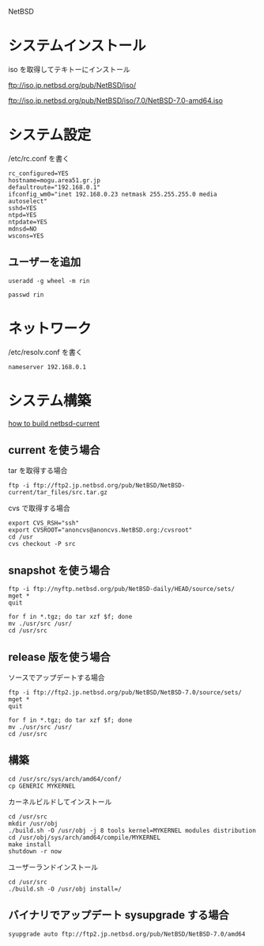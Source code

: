 NetBSD

# システムインストール

iso を取得してテキトーにインストール

ftp://iso.jp.netbsd.org/pub/NetBSD/iso/

ftp://iso.jp.netbsd.org/pub/NetBSD/iso/7.0/NetBSD-7.0-amd64.iso

# システム設定

/etc/rc.conf を書く

    rc_configured=YES
    hostname=mogu.area51.gr.jp
    defaultroute="192.168.0.1"
    ifconfig_wm0="inet 192.168.0.23 netmask 255.255.255.0 media autoselect"
    sshd=YES
    ntpd=YES
    ntpdate=YES
    mdnsd=NO
    wscons=YES

## ユーザーを追加

    useradd -g wheel -m rin

    passwd rin

# ネットワーク

/etc/resolv.conf を書く

    nameserver 192.168.0.1

# システム構築

[how to build netbsd-current](https://wiki.netbsd.org/tutorials/how_to_build_netbsd-current/ "how to build netbsd-current")

## current を使う場合

tar を取得する場合

    ftp -i ftp://ftp2.jp.netbsd.org/pub/NetBSD/NetBSD-current/tar_files/src.tar.gz

cvs で取得する場合

    export CVS_RSH="ssh"
    export CVSROOT="anoncvs@anoncvs.NetBSD.org:/cvsroot"
    cd /usr
    cvs checkout -P src

## snapshot を使う場合

    ftp -i ftp://nyftp.netbsd.org/pub/NetBSD-daily/HEAD/source/sets/
    mget *
    quit

    for f in *.tgz; do tar xzf $f; done
    mv ./usr/src /usr/
    cd /usr/src

## release 版を使う場合

ソースでアップデートする場合

    ftp -i ftp://ftp2.jp.netbsd.org/pub/NetBSD/NetBSD-7.0/source/sets/
    mget *
    quit

    for f in *.tgz; do tar xzf $f; done
    mv ./usr/src /usr/
    cd /usr/src

## 構築

    cd /usr/src/sys/arch/amd64/conf/
    cp GENERIC MYKERNEL

カーネルビルドしてインストール

    cd /usr/src
    mkdir /usr/obj
    ./build.sh -O /usr/obj -j 8 tools kernel=MYKERNEL modules distribution
    cd /usr/obj/sys/arch/amd64/compile/MYKERNEL
    make install
    shutdown -r now
    
ユーザーランドインストール

    cd /usr/src
    ./build.sh -O /usr/obj install=/

## バイナリでアップデート sysupgrade する場合

    syupgrade auto ftp://ftp2.jp.netbsd.org/pub/NetBSD/NetBSD-7.0/amd64
